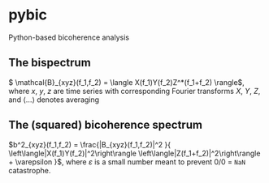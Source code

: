 # pybic
Python-based bicoherence analysis

## The bispectrum
$ \mathcal{B}_{xyz}(f_1,f_2) = \langle X(f_1)Y(f_2)Z^*(f_1+f_2) \rangle$, where $x$, $y$, $z$ are time series with 
corresponding Fourier transforms $X$, $Y$, $Z$,
and $\langle ... \rangle$ denotes averaging

## The (squared) bicoherence spectrum
$b^2_{xyz}(f_1,f_2) = \frac{|B_{xyz}(f_1,f_2)|^2 }{ \left\langle|X(f_1)Y(f_2)|^2\right\rangle \left\langle|Z(f_1+f_2)|^2\right\rangle + \varepsilon }$,
where $\varepsilon$ is a small number meant to prevent 0/0 = ``NaN`` catastrophe.
